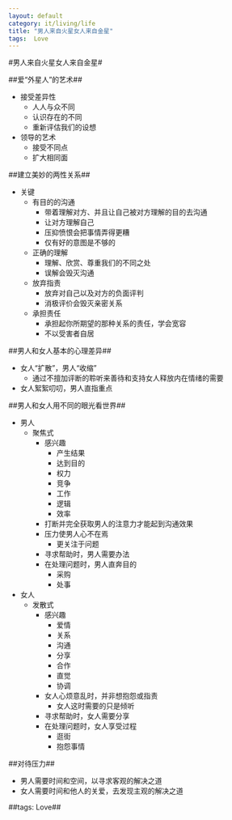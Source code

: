 ```yaml
---
layout: default
category: it/living/life
title: "男人来自火星女人来自金星"
tags:  Love
---
```


#男人来自火星女人来自金星#



##爱“外星人”的艺术##
* 接受差异性
  * 人人与众不同
  * 认识存在的不同
  * 重新评估我们的设想
* 领导的艺术
  * 接受不同点
  * 扩大相同面



##建立美妙的两性关系##
* 关键
  * 有目的的沟通
    * 带着理解对方、并且让自己被对方理解的目的去沟通
    * 让对方理解自己
    * 压抑愤恨会把事情弄得更糟
    * 仅有好的意图是不够的
  * 正确的理解
    * 理解、欣赏、尊重我们的不同之处
    * 误解会毁灭沟通
  * 放弃指责
    * 放弃对自己以及对方的负面评判
    * 消极评价会毁灭亲密关系
  * 承担责任
    * 承担起你所期望的那种关系的责任，学会宽容
    * 不以受害者自居



##男人和女人基本的心理差异##
* 女人“扩散”，男人“收缩”
  * 通过不擅加评断的聆听来善待和支持女人释放内在情绪的需要
* 女人絮絮叨叨，男人直指重点



##男人和女人用不同的眼光看世界##
* 男人
  * 聚焦式
    * 感兴趣
      * 产生结果
      * 达到目的
      * 权力
      * 竞争
      * 工作
      * 逻辑
      * 效率
    * 打断并完全获取男人的注意力才能起到沟通效果
    * 压力使男人心不在焉
      * 更关注于问题
    * 寻求帮助时，男人需要办法
    * 在处理问题时，男人直奔目的
      * 采购
      * 处事
* 女人
  * 发散式
    * 感兴趣
      * 爱情
      * 关系
      * 沟通
      * 分享
      * 合作
      * 直觉
      * 协调
    * 女人心烦意乱时，并非想抱怨或指责
      * 女人这时需要的只是倾听
    * 寻求帮助时，女人需要分享
    * 在处理问题时，女人享受过程
      * 逛街
      * 抱怨事情



##对待压力##
* 男人需要时间和空间，以寻求客观的解决之道
* 女人需要时间和他人的关爱，去发现主观的解决之道



##tags: Love##
